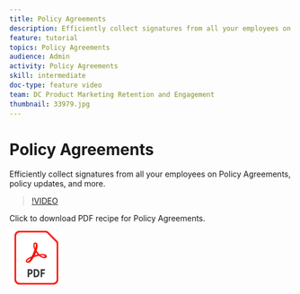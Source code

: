 ```yaml
---
title: Policy Agreements
description: Efficiently collect signatures from all your employees on Policy Agreements, policy updates, and more.
feature: tutorial
topics: Policy Agreements
audience: Admin
activity: Policy Agreements
skill: intermediate
doc-type: feature video
team: DC Product Marketing Retention and Engagement
thumbnail: 33979.jpg
---
```


# Policy Agreements

Efficiently collect signatures from all your employees on Policy Agreements, policy updates, and more.

>[!VIDEO](https://video.tv.adobe.com/v/33979?hidetitle=true)

Click to download PDF recipe for Policy Agreements.

[![Download PDF Recipe](../assets/acrobat_PDF_96.png)](../assets/adobe-sign_set_up_a_web_form_use_case.pdf)